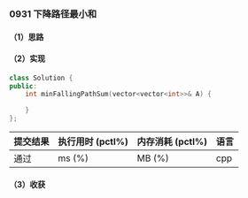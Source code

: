 ### 0931 下降路径最小和

#### （1）思路

#### （2）实现

```cpp
class Solution {
public:
    int minFallingPathSum(vector<vector<int>>& A) {

    }
};
```

| 提交结果 | 执行用时 (pctl%) | 内存消耗 (pctl%) | 语言 |
|:---------|:-----------------|:-----------------|:-----|
| 通过     |  ms (%)   |  MB (%)  | cpp  |

#### （3）收获
